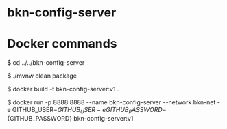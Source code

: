 # bkn-config-server

# Docker commands

$ cd ../../bkn-config-server

$ ./mvnw clean package

$ docker build -t bkn-config-server:v1 .

$ docker run -p 8888:8888 --name bkn-config-server --network bkn-net -e GITHUB_USER=${GITHUB_USER} -e GITHUB_PASSWORD=${GITHUB_PASSWORD} bkn-config-server:v1